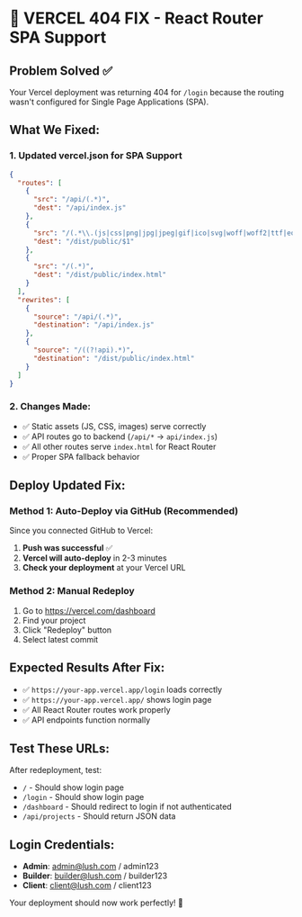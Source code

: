 # 🔧 VERCEL 404 FIX - React Router SPA Support

## Problem Solved ✅
Your Vercel deployment was returning 404 for `/login` because the routing wasn't configured for Single Page Applications (SPA).

## What We Fixed:

### 1. Updated vercel.json for SPA Support
```json
{
  "routes": [
    {
      "src": "/api/(.*)",
      "dest": "/api/index.js"
    },
    {
      "src": "/(.*\\.(js|css|png|jpg|jpeg|gif|ico|svg|woff|woff2|ttf|eot))",
      "dest": "/dist/public/$1"
    },
    {
      "src": "/(.*)",
      "dest": "/dist/public/index.html"
    }
  ],
  "rewrites": [
    {
      "source": "/api/(.*)",
      "destination": "/api/index.js"
    },
    {
      "source": "/((?!api).*)",
      "destination": "/dist/public/index.html"
    }
  ]
}
```

### 2. Changes Made:
- ✅ Static assets (JS, CSS, images) serve correctly
- ✅ API routes go to backend (`/api/*` → `api/index.js`)
- ✅ All other routes serve `index.html` for React Router
- ✅ Proper SPA fallback behavior

## Deploy Updated Fix:

### Method 1: Auto-Deploy via GitHub (Recommended)
Since you connected GitHub to Vercel:
1. **Push was successful** ✅ 
2. **Vercel will auto-deploy** in 2-3 minutes
3. **Check your deployment** at your Vercel URL

### Method 2: Manual Redeploy
1. Go to https://vercel.com/dashboard
2. Find your project
3. Click "Redeploy" button
4. Select latest commit

## Expected Results After Fix:
- ✅ `https://your-app.vercel.app/login` loads correctly
- ✅ `https://your-app.vercel.app/` shows login page
- ✅ All React Router routes work properly
- ✅ API endpoints function normally

## Test These URLs:
After redeployment, test:
- `/` - Should show login page
- `/login` - Should show login page  
- `/dashboard` - Should redirect to login if not authenticated
- `/api/projects` - Should return JSON data

## Login Credentials:
- **Admin**: admin@lush.com / admin123
- **Builder**: builder@lush.com / builder123
- **Client**: client@lush.com / client123

Your deployment should now work perfectly! 🚀